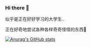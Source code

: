 ### Hi there 👋

<!--
**hiahia12/hiahia12** is a ✨ _special_ ✨ repository because its `README.md` (this file) appears on your GitHub profile.

Here are some ideas to get you started:

- 🔭 I’m currently working on ...
- 🌱 I’m currently learning ...
- 👯 I’m looking to collaborate on ...
- 🤔 I’m looking for help with ...
- 💬 Ask me about ...
- 📫 How to reach me: ...
- 😄 Pronouns: ...
- ⚡ Fun fact: ...
-->
似乎是正在好好学习的大学生..

正在好奇地尝试各种各样奇奇怪怪的东西👯


[![Anurag's GitHub stats](https://github-readme-stats.vercel.app/api?username=hiahia12)](https://github.com/anuraghazra/github-readme-stats)



